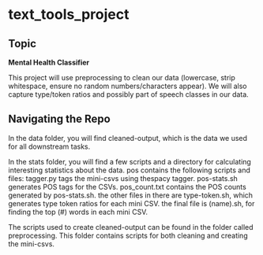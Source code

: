 # text_tools_project

## Topic
**Mental Health Classifier**

This project will use preprocessing to clean our data (lowercase, strip whitespace, ensure no random numbers/characters appear). We will also capture type/token ratios and possibly part of speech classes in our data. 

## Navigating the Repo

In the data folder, you will find cleaned-output, which is the data we used for all downstream tasks.

In the stats folder, you will find a few scripts and a directory for calculating interesting statistics about the data. pos contains the following scripts and files: tagger.py tags the mini-csvs using thespacy tagger. pos-stats.sh generates POS tags for the CSVs. pos_count.txt contains the POS counts generated by pos-stats.sh. the other files in there are type-token.sh, which generates type token ratios for each mini CSV. the final file is (name).sh, for finding the top (#) words in each mini CSV.

The scripts used to create cleaned-output can be found in the folder called preprocessing. This folder contains scripts for both cleaning and creating the mini-csvs.

